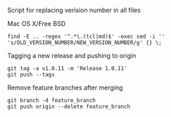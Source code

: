 
Script for replacing verision number in all files

Mac OS X/Free BSD

    find -E .. -regex '^.*\.(tcl|md)$' -exec sed -i '' 's/OLD_VERSION_NUMBER/NEW_VERSION_NUMBER/g' {} \;

Tagging a new release and pushing to origin

    git tag -a v1.0.11 -m 'Release 1.0.11' 
    git push --tags

Remove feature branches after merging

    git branch -d feature_branch
    git push origin --delete feature_branch 
